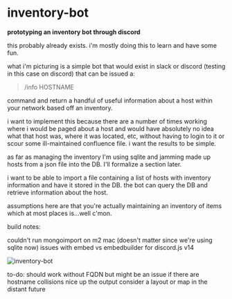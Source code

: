 # inventory-bot
**prototyping an inventory bot through discord**

this probably already exists. i'm mostly doing this to learn and have some fun.

what i'm picturing is a simple bot that would exist in slack or discord (testing in this case on discord) that can be issued a:

> /info HOSTNAME

command and return a handful of useful information about a host within your network based off an inventory. 

i want to implement this because there are a number of times working where i would be paged about a host and would have absolutely no idea what that host was, where it was located, etc, without having to login to it or scour some ill-maintained confluence file. i want the results to be simple.

as far as managing the inventory I'm using sqlite and jamming made up hosts from a json file into the DB. I'll formalize a section later.

i want to be able to import a file containing a list of hosts with inventory information and have it stored in the DB. the bot can query the DB and retrieve information about the host. 

assumptions here are that you're actually maintaining an inventory of items which at most places is...well c'mon.

build notes:

couldn't run mongoimport on m2 mac (doesn't matter since we're using sqlite now)
issues with embed vs embedbuilder for discord.js v14

![inventory-bot](https://user-images.githubusercontent.com/6900861/230469103-91953515-36d5-40d3-8fe3-27e98c42c56d.gif)

to-do:
should work without FQDN but might be an issue if there are hostname collisions
nice up the output
consider a layout or map in the distant future
